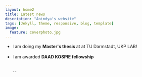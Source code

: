 ```yaml
---
layout: home2
title: Latest news
description: "Anindya's website"
tags: [Jekyll, theme, responsive, blog, template]
image:
  feature: coverphoto.jpg
---
```


<section>

<ul>


<li>I am doing my <strong>Master's thesis </strong> at at TU Darmstadt, UKP LAB!  
</li>


<br>


<li>I am awarded <strong>DAAD KOSPIE fellowship </strong>
</li>

<br>




--

</ul>

</section>
